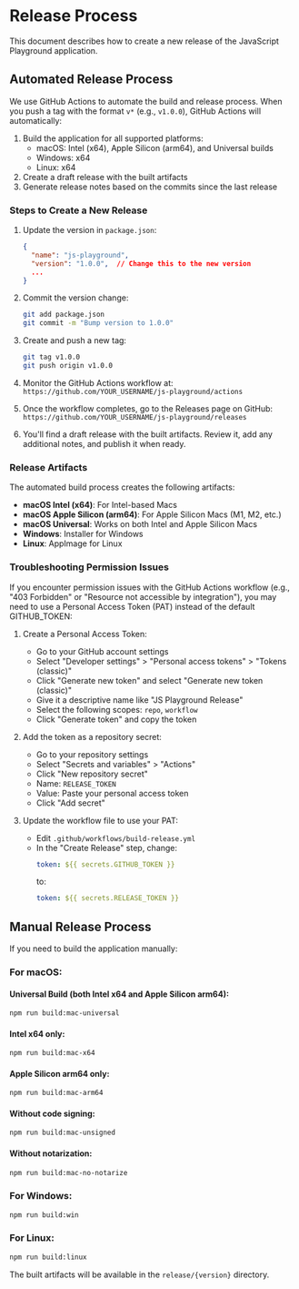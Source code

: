 # Release Process

This document describes how to create a new release of the JavaScript Playground application.

## Automated Release Process

We use GitHub Actions to automate the build and release process. When you push a tag with the format `v*` (e.g., `v1.0.0`), GitHub Actions will automatically:

1. Build the application for all supported platforms:
   - macOS: Intel (x64), Apple Silicon (arm64), and Universal builds
   - Windows: x64
   - Linux: x64
2. Create a draft release with the built artifacts
3. Generate release notes based on the commits since the last release

### Steps to Create a New Release

1. Update the version in `package.json`:

   ```json
   {
     "name": "js-playground",
     "version": "1.0.0",  // Change this to the new version
     ...
   }
   ```

2. Commit the version change:

   ```bash
   git add package.json
   git commit -m "Bump version to 1.0.0"
   ```

3. Create and push a new tag:

   ```bash
   git tag v1.0.0
   git push origin v1.0.0
   ```

4. Monitor the GitHub Actions workflow at: `https://github.com/YOUR_USERNAME/js-playground/actions`

5. Once the workflow completes, go to the Releases page on GitHub:
   `https://github.com/YOUR_USERNAME/js-playground/releases`

6. You'll find a draft release with the built artifacts. Review it, add any additional notes, and publish it when ready.

### Release Artifacts

The automated build process creates the following artifacts:

- **macOS Intel (x64)**: For Intel-based Macs
- **macOS Apple Silicon (arm64)**: For Apple Silicon Macs (M1, M2, etc.)
- **macOS Universal**: Works on both Intel and Apple Silicon Macs
- **Windows**: Installer for Windows
- **Linux**: AppImage for Linux

### Troubleshooting Permission Issues

If you encounter permission issues with the GitHub Actions workflow (e.g., "403 Forbidden" or "Resource not accessible by integration"), you may need to use a Personal Access Token (PAT) instead of the default GITHUB_TOKEN:

1. Create a Personal Access Token:
   - Go to your GitHub account settings
   - Select "Developer settings" > "Personal access tokens" > "Tokens (classic)"
   - Click "Generate new token" and select "Generate new token (classic)"
   - Give it a descriptive name like "JS Playground Release"
   - Select the following scopes: `repo`, `workflow`
   - Click "Generate token" and copy the token

2. Add the token as a repository secret:
   - Go to your repository settings
   - Select "Secrets and variables" > "Actions"
   - Click "New repository secret"
   - Name: `RELEASE_TOKEN`
   - Value: Paste your personal access token
   - Click "Add secret"

3. Update the workflow file to use your PAT:
   - Edit `.github/workflows/build-release.yml`
   - In the "Create Release" step, change:
     ```yaml
     token: ${{ secrets.GITHUB_TOKEN }}
     ```
     to:
     ```yaml
     token: ${{ secrets.RELEASE_TOKEN }}
     ```

## Manual Release Process

If you need to build the application manually:

### For macOS:

#### Universal Build (both Intel x64 and Apple Silicon arm64):

```bash
npm run build:mac-universal
```

#### Intel x64 only:

```bash
npm run build:mac-x64
```

#### Apple Silicon arm64 only:

```bash
npm run build:mac-arm64
```

#### Without code signing:

```bash
npm run build:mac-unsigned
```

#### Without notarization:

```bash
npm run build:mac-no-notarize
```

### For Windows:

```bash
npm run build:win
```

### For Linux:

```bash
npm run build:linux
```

The built artifacts will be available in the `release/{version}` directory. 